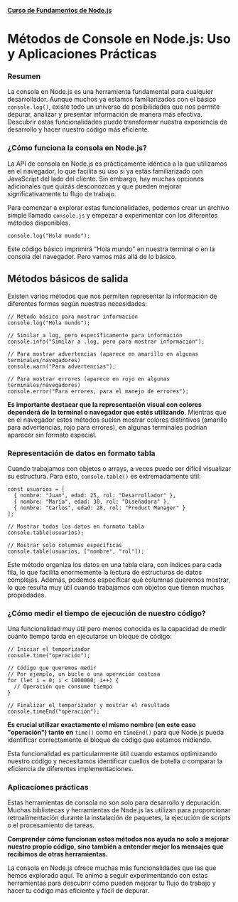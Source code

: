 **[Curso de Fundamentos de Node.js](./../README.MD)**
# Métodos de Console en Node.js: Uso y Aplicaciones Prácticas

### Resumen
La consola en Node.js es una herramienta fundamental para cualquier desarrollador. Aunque muchos ya estamos familiarizados con el básico `console.log()`, existe todo un universo de posibilidades que nos permite depurar, analizar y presentar información de manera más efectiva. Descubrir estas funcionalidades puede transformar nuestra experiencia de desarrollo y hacer nuestro código más eficiente.

### ¿Cómo funciona la consola en Node.js?
La API de consola en Node.js es prácticamente idéntica a la que utilizamos en el navegador, lo que facilita su uso si ya estás familiarizado con JavaScript del lado del cliente. Sin embargo, hay muchas opciones adicionales que quizás desconozcas y que pueden mejorar significativamente tu flujo de trabajo.

Para comenzar a explorar estas funcionalidades, podemos crear un archivo simple llamado `console.js` y empezar a experimentar con los diferentes métodos disponibles.
```
console.log("Hola mundo");
```
Este código básico imprimirá "Hola mundo" en nuestra terminal o en la consola del navegador. Pero vamos más allá de lo básico.

## Métodos básicos de salida
Existen varios métodos que nos permiten representar la información de diferentes formas según nuestras necesidades:
```
// Método básico para mostrar información
console.log("Hola mundo");

// Similar a log, pero específicamente para información
console.info("Similar a .log, pero para mostrar información");

// Para mostrar advertencias (aparece en amarillo en algunas terminales/navegadores)
console.warn("Para advertencias");

// Para mostrar errores (aparece en rojo en algunas terminales/navegadores)
console.error("Para errores, para el manejo de errores");
```
**Es importante destacar que la representación visual con colores dependerá de la terminal o navegador que estés utilizando**. Mientras que en el navegador estos métodos suelen mostrar colores distintivos (amarillo para advertencias, rojo para errores), en algunas terminales podrían aparecer sin formato especial.

### Representación de datos en formato tabla
Cuando trabajamos con objetos o arrays, a veces puede ser difícil visualizar su estructura. Para esto, `console.table()` es extremadamente útil:
```
const usuarios = [
  { nombre: "Juan", edad: 25, rol: "Desarrollador" },
  { nombre: "María", edad: 30, rol: "Diseñadora" },
  { nombre: "Carlos", edad: 28, rol: "Product Manager" }
];

// Mostrar todos los datos en formato tabla
console.table(usuarios);

// Mostrar solo columnas específicas
console.table(usuarios, ["nombre", "rol"]);
```
Este método organiza los datos en una tabla clara, con índices para cada fila, lo que facilita enormemente la lectura de estructuras de datos complejas. Además, podemos especificar qué columnas queremos mostrar, lo que resulta muy útil cuando trabajamos con objetos que tienen muchas propiedades.

### ¿Cómo medir el tiempo de ejecución de nuestro código?
Una funcionalidad muy útil pero menos conocida es la capacidad de medir cuánto tiempo tarda en ejecutarse un bloque de código:
```
// Iniciar el temporizador
console.time("operación");

// Código que queremos medir
// Por ejemplo, un bucle o una operación costosa
for (let i = 0; i < 1000000; i++) {
  // Operación que consume tiempo
}

// Finalizar el temporizador y mostrar el resultado
console.timeEnd("operación");
```
**Es crucial utilizar exactamente el mismo nombre (en este caso "operación") tanto en** `time()` como en `timeEnd()` para que Node.js pueda identificar correctamente el bloque de código que estamos midiendo.

Esta funcionalidad es particularmente útil cuando estamos optimizando nuestro código y necesitamos identificar cuellos de botella o comparar la eficiencia de diferentes implementaciones.

### Aplicaciones prácticas
Estas herramientas de consola no son solo para desarrollo y depuración. Muchas bibliotecas y herramientas de Node.js las utilizan para proporcionar retroalimentación durante la instalación de paquetes, la ejecución de scripts o el procesamiento de tareas.

**Comprender cómo funcionan estos métodos nos ayuda no solo a mejorar nuestro propio código, sino también a entender mejor los mensajes que recibimos de otras herramientas.**

La consola en Node.js ofrece muchas más funcionalidades que las que hemos explorado aquí. Te animo a seguir experimentando con estas herramientas para descubrir cómo pueden mejorar tu flujo de trabajo y hacer tu código más eficiente y fácil de depurar.